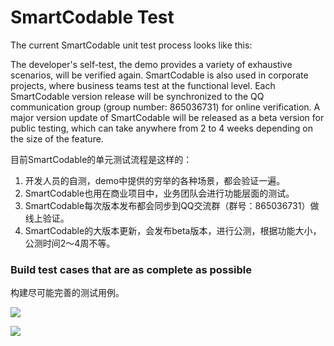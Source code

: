 # SmartCodable Test

The current SmartCodable unit test process looks like this:

The developer's self-test, the demo provides a variety of exhaustive scenarios, will be verified again.
SmartCodable is also used in corporate projects, where business teams test at the functional level.
Each SmartCodable version release will be synchronized to the QQ communication group (group number: 865036731) for online verification.
A major version update of SmartCodable will be released as a beta version for public testing, which can take anywhere from 2 to 4 weeks depending on the size of the feature.



目前SmartCodable的单元测试流程是这样的：

1. 开发人员的自测，demo中提供的穷举的各种场景，都会验证一遍。
2. SmartCodable也用在商业项目中，业务团队会进行功能层面的测试。
3. SmartCodable每次版本发布都会同步到QQ交流群（群号：865036731）做线上验证。
4. SmartCodable的大版本更新，会发布beta版本，进行公测，根据功能大小，公测时间2～4周不等。





### Build test cases that are as complete as possible

构建尽可能完善的测试用例。

![](https://github.com/intsig171/SmartCodable/blob/main/Document/testCase2.png)

![](https://github.com/intsig171/SmartCodable/blob/main/Document/TestCase.png)

